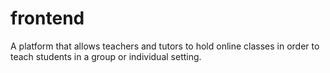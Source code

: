 # frontend
A platform that allows teachers and tutors to hold online classes in order to teach students in a group or individual setting.
